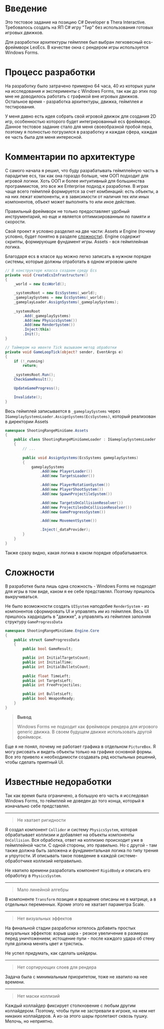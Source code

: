 ﻿# Введение

Это тестовое задание на позицию C# Developer в Thera Interactive.
Требовалось создать на ЯП C# игру "Тир" без использования готовых игровых движков.

Для разработки архитектуры геймплея был выбран легковесный ecs-фреймворк LeoEcs.
В качестве окна с рендером игры используется Windows Forms.

# Процесс разработки

На разработку было затрачено примерно 64 часа, 40 из которых ушли на исследования и эксперименты с Windows Forms,
так как до этих пор мне не доводилось работать с графикой вне игровых движков.
Остальное время - разработка архитектуры, движка, геймплея и тестирования.

У меня давно есть идея собрать свой игровой движок для создания 2D игр, особенностью которого будет интегрированный ecs фреймворк.
Данное тестовое задание стало для меня своеобразной пробой пера, поэтому я полностью погрузился в разработку и каждая сфера, каждая ее часть была для меня интересной.

# Комментарии по архитектуре

С самого начала я решил, что буду разрабатывать геймплейную часть в парадигме ecs, так как она гораздо больше, чем ООП подходит для игровой логики.
Хоть ООП и более интуитивный для большинства программистов, это все же Enterprise подход к разработке.
В играх чаще всего геймплей формируется за счет комбинаций: есть объекты, а на них лежат компоненты, и в зависимости от наличия тех или иных компонентов, объект может выполнять то или иное действие.

Правильный фреймворк не только предоставляет удобный инструментарий, но еще и является оптимизированным по памяти и скорости.

Свой проект я условно разделил на две части: Assets и Engine (почему условно, будет понятно в разделе [сложности](#Cложности)). Engine содержит скрипты, формирующие фундамент игры. Assets - вся геймплейная логика.

Благодаря ecs в классе `App` можно легко записать в нужном порядке системы, которые должны отработать в одном игровом цикле

```csharp
// В конструкторе класса создаем среду Ecs 
private void CreateEcsInfrastructure()
{
	_world = new EcsWorld();

	_systemsRoot = new EcsSystems(_world);
	_gameplaySystems = new EcsSystems(_world);
	_gameplayLoader.AssignSystems(_gameplaySystems);
	
	_systemsRoot
		.Add(_gameplaySystems)
		.Add(new PhysicsSystem())
		.Add(new RenderSystem())
		.Inject(this)
		.Init();
}

// Таймером на ивенте Tick вызываем метод обработки
private void GameLoopTick(object? sender, EventArgs e)
{
	if (!_running)
		return;
	
	_systemsRoot.Run();
	CheckGameResult();

	UpdateGameProgress();

	Invalidate();
}
```

Весь геймплей записывается в `_gameplaySystems` через `IGameplaySystemsLoader.AssignSystems(EcsSystems)`, который реализован в директории Assets

```csharp
namespace ShootingRangeMiniGame.Assets
{
	public class ShootingRangeMiniGameLoader : IGameplaySystemsLoader
	{
		// ...
		
		public void AssignSystems(EcsSystems gameplaySystems)
		{
			gameplaySystems
				.Add(new PlayerLoader())
				.Add(new TargetsLoader())

				.Add(new PlayerRotationSystem())
				.Add(new PlayerShootSystem())
				.Add(new SpawnProjectileSystem())

				.Add(new TargetsOnCollisionResolver())
				.Add(new ProjectilesOnCollisionResolver())
				.Add(new GameProgressSystem())

				.Add(new MovementSystem())

				.Inject(_dataProvider);
		}
	}
}
```

Также сразу видно, какая логика в каком порядке обрабатывается.

# Сложности

В разработке была лишь одна сложность - Windows Forms не подходят для игры в том виде, каком я ее себе представлял.
Поэтому пришлось выкручиваться.

Не было возможности создать `UISystem` наподобие `RenderSystem` - из компонентов сформировать UI и управлять им из геймплея.
Весь UI пришлось хардкодить в "движке", а управлять из геймплея заполняя структуру `GameProgressData`

```csharp
namespace ShootingRangeMiniGame.Engine.Core
{
	public struct GameProgressData
	{
		public bool GameResult;

		public int InitialTargetsCount;
		public int InitialTime;
		public int InitialBulletsCount;
		
		public float TimeLeft;
		public int TargetsLeft;
		public int FreeProjectiles;

		public int BulletsLeft;
		public bool WeaponReady;
	}
}
```

> **Вывод**
> 
>Windows Forms не подходит как фреймворк рендера для игрового generic движка.
>В своем будущем движке использовать другой фреймворк.

Еще я не понял, почему не работает графика в отдельном `PictureBox`. Я могу рисовать и видеть объекты только на графике основной формы.
Все это привело к необходимости создавать ряд костыльных решений, чтобы сделать приятный UI.

# Известные недоработки

Так как время была ограничено, а большую его часть я исследовал Windows Forms, то геймплей не доведен до того конца, который я изначально себе представлял.

---
> Не хватает ригидности

Я создал компонент `Collider` и систему `PhysicsSystem`, которая обрабатывает коллизии и добавляет на объекты компоненты `OnCollision`.
Вся обработка, ответ на коллизию происходит уже в геймплейной части. С одной стороны, это правильно. Но с другой - там также должна быть заложена и фундаментальная логика по типу трения и упругости.
И описывать такое поведение в каждой системе-обработчике коллизий неправильно.

Не хватило времени разработать компонент `RigidBody` и описать его обработку в `PhysicsSystem`.

---
> Мало линейной алгебры

В компоненте `Transform` позиция и вращение описаны не в матрице, а в отдельных переменных.
Кроме этого не хватает параметра Scale.

---
> Нет визуальных эффектов

На финальной стадии разработки хотелось добавить простых визуальных эффектов: взрыв шара - резкое увеличение в размерах перед уничтожением; истощение пули - после каждого удара об стену пуля должна менять цвет и трястись.

Не успел придумать, как сделать шейдеры.

---
> Нет сортирующих слоев для рендера

Задача была с минимальным приоритетом, тоже не хватило на нее времени.

---
> Нет маски коллизий

Каждый коллайдер фиксирует столкновение с любым другим коллайдером. Поэтому, чтобы пули не застревали в игроке, на нем нет никаких коллайдеров.
А из-за этого шары пролетают сквозь пушку.
Мелочь, но неприятно.